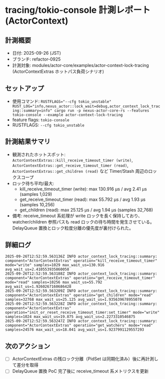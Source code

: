 # tracing/tokio-console 計測レポート (ActorContext)

## 計測概要
- 日付: 2025-09-26 (JST)
- ブランチ: refactor-0925
- 計測対象: modules/actor-core/examples/actor-context-lock-tracing (ActorContextExtras ホットパス負荷シナリオ)

## セットアップ
- 使用コマンド: `RUSTFLAGS="--cfg tokio_unstable" RUST_LOG="info,nexus_actor::lock_wait=debug,actor_context_lock_tracing::summary=info" cargo run -p nexus-actor-core-rs --features tokio-console --example actor-context-lock-tracing`
- feature flags: `tokio-console`
- RUSTFLAGS: `--cfg tokio_unstable`

## 計測結果サマリ
- 観測されたホットスポット: `ActorContextExtras::kill_receive_timeout_timer (write)`, `ActorContextExtras::get_receive_timeout_timer (read)`, `ActorContextExtras::get_children (read)` など Timer/Stash 周辺のロックスコープ
- ロック待ち平均/最大:
  - kill_receive_timeout_timer (write): max 130.916 µs / avg 2.41 µs (samples 1,029)
  - get_receive_timeout_timer (read): max 55.792 µs / avg 1.93 µs (samples 10,256)
  - get_children (read): max 25.125 µs / avg 1.94 µs (samples 32,768)
- 備考: receive_timeout 系処理が write ロックを長く保持しており、watcher/children 参照パスも read ロックの待ち時間を発生させている。DelayQueue 置換とロック粒度分離の優先度が裏付けられた。

## 詳細ログ
```text
2025-09-26T12:52:59.563136Z INFO actor_context_lock_tracing::summary: component="ActorContextExtras" operation="kill_receive_timeout_timer" mode="write" samples=1029 max_wait_us=130.916 avg_wait_us=2.410553935860058
2025-09-26T12:52:59.563188Z INFO actor_context_lock_tracing::summary: component="ActorContextExtras" operation="get_receive_timeout_timer" mode="read" samples=10256 max_wait_us=55.792 avg_wait_us=1.9260267160686428
2025-09-26T12:52:59.563209Z INFO actor_context_lock_tracing::summary: component="ActorContextExtras" operation="get_children" mode="read" samples=32768 max_wait_us=25.125 avg_wait_us=1.935639678955078
2025-09-26T12:52:59.563228Z INFO actor_context_lock_tracing::summary: component="ActorContextExtras" operation="init_or_reset_receive_timeout_timer:set_timer" mode="write" samples=1024 max_wait_us=19.875 avg_wait_us=2.2273310546875
2025-09-26T12:52:59.563247Z INFO actor_context_lock_tracing::summary: component="ActorContextExtras" operation="get_watchers" mode="read" samples=24576 max_wait_us=18.041 avg_wait_us=1.9237991129557293
```

## 次のアクション
- [ ] ActorContextExtras の残ロック分離（PidSet は同期化済み）後に再計測して差分を取得
- [ ] DelayQueue 置換 PoC 完了後に receive_timeout 系メトリクスを更新
